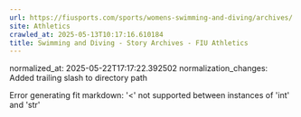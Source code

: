 ```yaml
---
url: https://fiusports.com/sports/womens-swimming-and-diving/archives/
site: Athletics
crawled_at: 2025-05-13T10:17:16.610184
title: Swimming and Diving - Story Archives - FIU Athletics
---
```

normalized_at: 2025-05-22T17:17:22.392502
normalization_changes: Added trailing slash to directory path

Error generating fit markdown: '<' not supported between instances of 'int' and 'str'